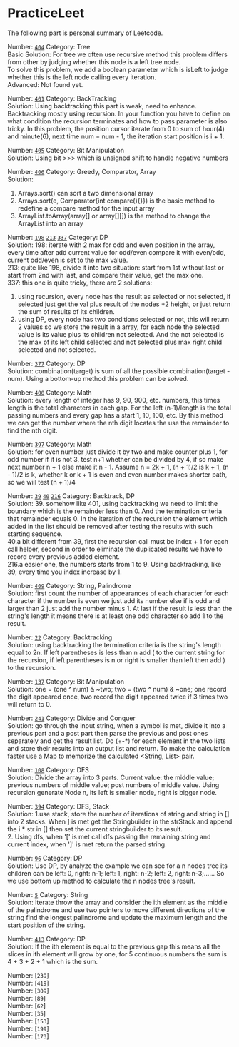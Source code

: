 # PracticeLeet  
   
The following part is personal summary of Leetcode.  
 
Number: [`404`](https://leetcode.com/problems/sum-of-left-leaves/) Category: Tree  
Basic Solution: For tree we often use recursive method this problem differs from other by judging whether this node is a left tree node.  
                To solve this problem, we add a boolean parameter which is isLeft to judge whether this is the left node calling every iteration.  
Advanced: Not found yet.  

Number: [`401`](https://leetcode.com/problems/binary-watch/) Category: BackTracking  
Solution:
Using backtracking this part is weak, need to enhance. Backtracking mostly using recursion.
In your function you have to define on what condition the recursion terminates and how to pass parameter is also tricky.
In this problem, the position cursor iterate from 0 to sum of hour(4) and minute(6), next time num = num - 1, the iteration start position is i + 1.

Number: [`405`](https://leetcode.com/problems/convert-a-number-to-hexadecimal/) Category: Bit Manipulation  
Solution: Using bit >>> which is unsigned shift to handle negative numbers

Number: [`406`](https://leetcode.com/problems/queue-reconstruction-by-height/) Category: Greedy, Comparator, Array  
Solution:
1. Arrays.sort() can sort a two dimensional array
2. Arrays.sort(e, Comparator{int compare(){}}) is the basic method to redefine a compare method for the input array
3. ArrayList.toArray(array[] or array[][]) is the method to change the ArrayList into an array

Number: [`198`](https://leetcode.com/problems/house-robber/) [`213`](https://leetcode.com/problems/house-robber-ii/) [`337`](https://leetcode.com/problems/house-robber-iii/) Category: DP  
Solution:
198: iterate with 2 max for odd and even position in the array, every time after add current value for odd/even compare it with even/odd, current odd/even is set to the max value.  
213: quite like 198, divide it into two situation: start from 1st without last or start from 2nd with last, and compare their value, get the max one.  
337: this one is quite tricky, there are 2 solutions:
1. using recursion, every node has the result as selected or not selected, if selected just get the val plus result of the nodes +2 height, or just return the sum of results of its children.
2. using DP, every node has two conditions selected or not, this will return 2 values so we store the result in a array, for each node the selected value is its value plus its children not selected.
And the not selected is the max of its left child selected and not selected plus max right child selected and not selected.

Number: [`377`](https://leetcode.com/problems/combination-sum-iv/) Category: DP  
Solution: combination(target) is sum of all the possible combination(target - num). Using a bottom-up method this problem can be solved.

Number: [`400`](https://leetcode.com/problems/nth-digit/) Category: Math  
Solution: every length of integer has 9, 90, 900, etc. numbers, this times length is the total characters in each gap. For the left (n-1)/length is the total passing numbers and every gap has a start
1, 10, 100, etc. By this method we can get the number where the nth digit locates the use the remainder to find the nth digit.

Number: [`397`](https://leetcode.com/problems/integer-replacement/) Category: Math  
Solution: for even number just divide it by two and make counter plus 1, for odd number if it is not 3, test n+1 whether can be divided by 4, if so make next number n + 1 else make it n - 1.
Assume n = 2k + 1, (n + 1)/2 is k + 1, (n - 1)/2 is k, whether k or k + 1 is even and even number makes shorter path, so we will test (n + 1)/4

Number: [`39`](https://leetcode.com/problems/combination-sum/) [`40`](https://leetcode.com/problems/combination-sum-ii/) [`216`](https://leetcode.com/problems/combination-sum-iii/) Category: Backtrack, DP  
Solution: 39. somehow like 401, using backtracking we need to limit the boundary which is the remainder less than 0. And the termination criteria that remainder equals 0.
In the iteration of the recursion the element which added in the list should be removed after testing the results with such starting sequence.  
40.a bit different from 39, first the recursion call must be index + 1 for each call helper, second in order to eliminate the duplicated results we have to record every previous added element.  
216.a easier one, the numbers starts from 1 to 9. Using backtracking, like 39, every time you index increase by 1.

Number: [`409`](https://leetcode.com/problems/longest-palindrome/) Category: String, Palindrome  
Solution: first count the number of appearances of each character for each character if the number is even we just add its number else if is odd and larger than 2 just add the number minus 1.
At last if the result is less than the string's length it means there is at least one odd character so add 1 to the result.

Number: [`22`](https://leetcode.com/problems/generate-parentheses/) Category: Backtracking  
Solution: using backtracking the termination criteria is the string's length equal to 2n. If left parentheses is less than n add ( to the current string for the recursion,
if left parentheses is n or right is smaller than left then add ) to the recursion.

Number: [`137`](https://leetcode.com/problems/single-number-ii/) Category: Bit Manipulation  
Solution: one = (one ^ num) & ~two; two = (two ^ num) & ~one; one record the digit appeared once, two record the digit appeared twice if 3 times two will return to 0.

Number: [`241`](https://leetcode.com/problems/different-ways-to-add-parentheses/) Category: Divide and Conquer  
Solution: go through the input string, when a symbol is met, divide it into a previous part and a post part then parse the previous and post ones separately and get the result list.
Do (+-*) for each element in the two lists and store their results into an output list and return. To make the calculation faster use a Map to memorize the calculated <String, List> pair.

Number: [`108`](https://leetcode.com/problems/convert-sorted-array-to-binary-search-tree/) Category: DFS  
Solution: Divide the array into 3 parts. Current value: the middle value; previous numbers of middle value; post numbers of middle value. Using recursion generate Node n, its left is smaller node, right is bigger node.

Number: [`394`](https://leetcode.com/problems/decode-string/) Category: DFS, Stack  
Solution: 1.use stack, store the number of iterations of string and string in [] into 2 stacks. When ] is met get the Stringbuilder in the strStack and append the i * str in [] then set the current stringbuilder to its result.  
2. Using dfs, when '[' is met call dfs passing the remaining string and current index, when ']' is met return the parsed string.

Number: [`96`](https://leetcode.com/problems/unique-binary-search-trees/) Category: DP  
Solution: Use DP, by analyze the example we can see for a n nodes tree its children can be left: 0, right: n-1; left: 1, right: n-2; left: 2, right: n-3;...... So we use bottom up method to calculate the n nodes tree's result.

Number: [`5`](https://leetcode.com/problems/longest-palindromic-substring/) Category: String  
Solution: Iterate throw the array and consider the ith element as the middle of the palindrome and use two pointers to move different directions of the string find the longest palindrome and update the maximum length and the start position of the string.
 
Number: [`413`](https://leetcode.com/problems/arithmetic-slices/) Category: DP  
Solution: If the ith element is equal to the previous gap this means all the slices in ith element will grow by one, for 5 continuous numbers the sum is 4 + 3 + 2 + 1 which is the sum.  

Number: [`239`]  
Number: [`419`]  
Number: [`309`]  
Number: [`89`]  
Number: [`62`]  
Number: [`35`]  
Number: [`153`]  
Number: [`199`]  
Number: [`173`]  